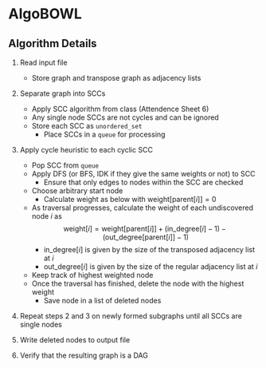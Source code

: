 # AlgoBOWL

## Algorithm Details

1. Read input file
    - Store graph and transpose graph as adjacency lists

2. Separate graph into SCCs
    - Apply SCC algorithm from class (Attendence Sheet 6)
    - Any single node SCCs are not cycles and can be ignored
    - Store each SCC as ```unordered_set```
        - Place SCCs in a ```queue``` for processing

3. Apply cycle heuristic to each cyclic SCC
    - Pop SCC from ```queue```
    - Apply DFS (or BFS, IDK if they give the same weights or not) to SCC
        - Ensure that only edges to nodes within the SCC are checked
    - Choose arbitrary start node
        - Calculate weight as below with $\text{weight}[\text{parent}[i]] = 0$
    - As traversal progresses, calculate the weight of each undiscovered node *i* as
        $$\text{weight}[i] = \text{weight}[\text{parent}[i]] + (\text{in\_degree}[i] - 1) - (\text{out\_degree}[\text{parent}[i]] - 1)$$
        - $\text{in\_degree}[i]$ is given by the size of the transposed adjacency list at $i$
        - $\text{out\_degree}[i]$ is given by the size of the regular adjacency list at $i$
    - Keep track of highest weighted node
    - Once the traversal has finished, delete the node with the highest weight
        - Save node in a list of deleted nodes

4. Repeat steps 2 and 3 on newly formed subgraphs until all SCCs are single nodes

5. Write deleted nodes to output file

6. Verify that the resulting graph is a DAG